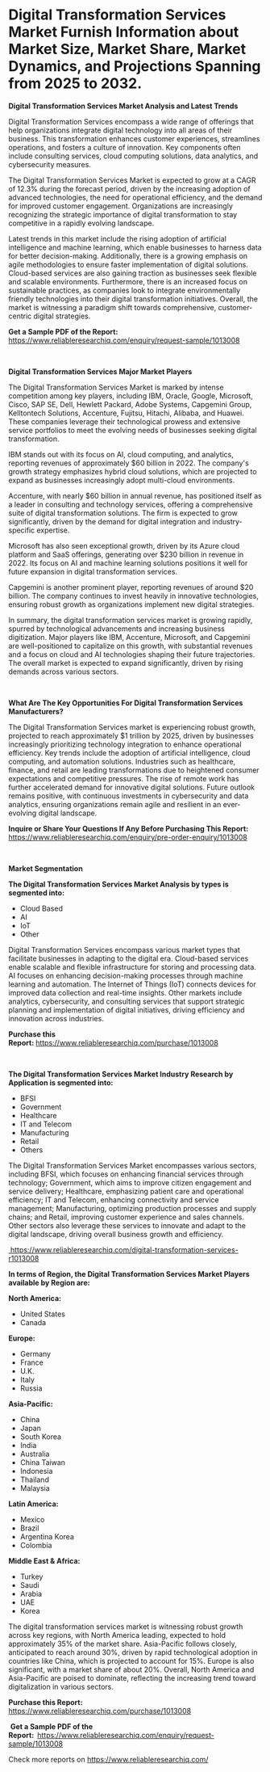 <p><h1>Digital Transformation Services Market Furnish Information about Market Size, Market Share, Market Dynamics, and Projections Spanning from 2025 to 2032.</h1></p><p><strong>Digital Transformation Services Market Analysis and Latest Trends</strong></p>
<p><p>Digital Transformation Services encompass a wide range of offerings that help organizations integrate digital technology into all areas of their business. This transformation enhances customer experiences, streamlines operations, and fosters a culture of innovation. Key components often include consulting services, cloud computing solutions, data analytics, and cybersecurity measures.</p><p>The Digital Transformation Services Market is expected to grow at a CAGR of 12.3% during the forecast period, driven by the increasing adoption of advanced technologies, the need for operational efficiency, and the demand for improved customer engagement. Organizations are increasingly recognizing the strategic importance of digital transformation to stay competitive in a rapidly evolving landscape.</p><p>Latest trends in this market include the rising adoption of artificial intelligence and machine learning, which enable businesses to harness data for better decision-making. Additionally, there is a growing emphasis on agile methodologies to ensure faster implementation of digital solutions. Cloud-based services are also gaining traction as businesses seek flexible and scalable environments. Furthermore, there is an increased focus on sustainable practices, as companies look to integrate environmentally friendly technologies into their digital transformation initiatives. Overall, the market is witnessing a paradigm shift towards comprehensive, customer-centric digital strategies.</p></p>
<p><strong>Get a Sample PDF of the Report:&nbsp;</strong> <a href="https://www.reliableresearchiq.com/enquiry/request-sample/1013008?utm_campaign=3276&utm_medium=2&utm_source=Github&utm_content=ia&utm_term=06032025&utm_id=digital-transformation-services">https://www.reliableresearchiq.com/enquiry/request-sample/1013008</a></p>
<p>&nbsp;</p>
<p><strong>Digital Transformation Services Major Market Players</strong></p>
<p><p>The Digital Transformation Services Market is marked by intense competition among key players, including IBM, Oracle, Google, Microsoft, Cisco, SAP SE, Dell, Hewlett Packard, Adobe Systems, Capgemini Group, Kelltontech Solutions, Accenture, Fujitsu, Hitachi, Alibaba, and Huawei. These companies leverage their technological prowess and extensive service portfolios to meet the evolving needs of businesses seeking digital transformation.</p><p>IBM stands out with its focus on AI, cloud computing, and analytics, reporting revenues of approximately $60 billion in 2022. The company's growth strategy emphasizes hybrid cloud solutions, which are projected to expand as businesses increasingly adopt multi-cloud environments. </p><p>Accenture, with nearly $60 billion in annual revenue, has positioned itself as a leader in consulting and technology services, offering a comprehensive suite of digital transformation solutions. The firm is expected to grow significantly, driven by the demand for digital integration and industry-specific expertise.</p><p>Microsoft has also seen exceptional growth, driven by its Azure cloud platform and SaaS offerings, generating over $230 billion in revenue in 2022. Its focus on AI and machine learning solutions positions it well for future expansion in digital transformation services.</p><p>Capgemini is another prominent player, reporting revenues of around $20 billion. The company continues to invest heavily in innovative technologies, ensuring robust growth as organizations implement new digital strategies.</p><p>In summary, the digital transformation services market is growing rapidly, spurred by technological advancements and increasing business digitization. Major players like IBM, Accenture, Microsoft, and Capgemini are well-positioned to capitalize on this growth, with substantial revenues and a focus on cloud and AI technologies shaping their future trajectories. The overall market is expected to expand significantly, driven by rising demands across various sectors.</p></p>
<p>&nbsp;</p>
<p><strong>What Are The Key Opportunities For Digital Transformation Services Manufacturers?</strong></p>
<p><p>The Digital Transformation Services market is experiencing robust growth, projected to reach approximately $1 trillion by 2025, driven by businesses increasingly prioritizing technology integration to enhance operational efficiency. Key trends include the adoption of artificial intelligence, cloud computing, and automation solutions. Industries such as healthcare, finance, and retail are leading transformations due to heightened consumer expectations and competitive pressures. The rise of remote work has further accelerated demand for innovative digital solutions. Future outlook remains positive, with continuous investments in cybersecurity and data analytics, ensuring organizations remain agile and resilient in an ever-evolving digital landscape.</p></p>
<p><strong>Inquire or Share Your Questions If Any Before Purchasing This Report:</strong> <a href="https://www.reliableresearchiq.com/enquiry/pre-order-enquiry/1013008?utm_campaign=3276&utm_medium=2&utm_source=Github&utm_content=ia&utm_term=06032025&utm_id=digital-transformation-services">https://www.reliableresearchiq.com/enquiry/pre-order-enquiry/1013008</a></p>
<p>&nbsp;</p>
<p><strong>Market Segmentation</strong></p>
<p><strong>The Digital Transformation Services Market Analysis by types is segmented into:</strong></p>
<p><ul><li>Cloud Based</li><li>AI</li><li>IoT</li><li>Other</li></ul></p>
<p><p>Digital Transformation Services encompass various market types that facilitate businesses in adapting to the digital era. Cloud-based services enable scalable and flexible infrastructure for storing and processing data. AI focuses on enhancing decision-making processes through machine learning and automation. The Internet of Things (IoT) connects devices for improved data collection and real-time insights. Other markets include analytics, cybersecurity, and consulting services that support strategic planning and implementation of digital initiatives, driving efficiency and innovation across industries.</p></p>
<p><strong>Purchase this Report:&nbsp;</strong><a href="https://www.reliableresearchiq.com/purchase/1013008?utm_campaign=3276&utm_medium=2&utm_source=Github&utm_content=ia&utm_term=06032025&utm_id=digital-transformation-services">https://www.reliableresearchiq.com/purchase/1013008</a></p>
<p>&nbsp;</p>
<p><strong>The Digital Transformation Services Market Industry Research by Application is segmented into:</strong></p>
<p><ul><li>BFSI</li><li>Government</li><li>Healthcare</li><li>IT and Telecom</li><li>Manufacturing</li><li>Retail</li><li>Others</li></ul></p>
<p><p>The Digital Transformation Services Market encompasses various sectors, including BFSI, which focuses on enhancing financial services through technology; Government, which aims to improve citizen engagement and service delivery; Healthcare, emphasizing patient care and operational efficiency; IT and Telecom, enhancing connectivity and service management; Manufacturing, optimizing production processes and supply chains; and Retail, improving customer experience and sales channels. Other sectors also leverage these services to innovate and adapt to the digital landscape, driving overall business growth and efficiency.</p></p>
<p><a href="https://www.reliableresearchiq.com/digital-transformation-services-r1013008?utm_campaign=3276&utm_medium=2&utm_source=Github&utm_content=ia&utm_term=06032025&utm_id=digital-transformation-services">&nbsp;https://www.reliableresearchiq.com/digital-transformation-services-r1013008</a></p>
<p><strong>In terms of Region, the Digital Transformation Services Market Players available by Region are:</strong></p>
<p>
    <p> <strong> North America: </strong>
        <ul>
            <li>United States</li>
            <li>Canada</li>
        </ul>
        </p> 
    <p> <strong> Europe: </strong>
        <ul>
            <li>Germany</li>
            <li>France</li>
            <li>U.K.</li>
            <li>Italy</li>
            <li>Russia</li>
        </ul>
        </p> 
    <p> <strong> Asia-Pacific: </strong>
        <ul>
            <li>China</li>
            <li>Japan</li>
            <li>South Korea</li>
            <li>India</li>
            <li>Australia</li>
            <li>China Taiwan</li>
            <li>Indonesia</li>
            <li>Thailand</li>
            <li>Malaysia</li>
        </ul>
        </p> 
    <p> <strong> Latin America: </strong>
        <ul>
            <li>Mexico</li>
            <li>Brazil</li>
            <li>Argentina Korea</li>
            <li>Colombia</li>
        </ul>
        </p> 
    <p> <strong> Middle East & Africa: </strong>
        <ul>
            <li>Turkey</li>
            <li>Saudi</li>
            <li>Arabia</li>
            <li>UAE</li>
            <li>Korea</li>
        </ul>
    </p>
    </p>
<p><p>The digital transformation services market is witnessing robust growth across key regions, with North America leading, expected to hold approximately 35% of the market share. Asia-Pacific follows closely, anticipated to reach around 30%, driven by rapid technological adoption in countries like China, which is projected to account for 15%. Europe is also significant, with a market share of about 20%. Overall, North America and Asia-Pacific are poised to dominate, reflecting the increasing trend toward digitalization in various sectors.</p></p>
<p><strong>Purchase this Report: </strong><a href="https://www.reliableresearchiq.com/purchase/1013008?utm_campaign=3276&utm_medium=2&utm_source=Github&utm_content=ia&utm_term=06032025&utm_id=digital-transformation-services">https://www.reliableresearchiq.com/purchase/1013008</a></p>
<p>&nbsp;<strong>Get a Sample PDF of the Report:&nbsp;&nbsp;</strong><a href="https://www.reliableresearchiq.com/enquiry/request-sample/1013008?utm_campaign=3276&utm_medium=2&utm_source=Github&utm_content=ia&utm_term=06032025&utm_id=digital-transformation-services">https://www.reliableresearchiq.com/enquiry/request-sample/1013008</a></p>
<p><strong></strong></p>
<p>Check more reports on <a href="https://www.reliableresearchiq.com/?utm_campaign=3276&utm_medium=2&utm_source=Github&utm_content=ia&utm_term=06032025&utm_id=digital-transformation-services">https://www.reliableresearchiq.com/</a></p>